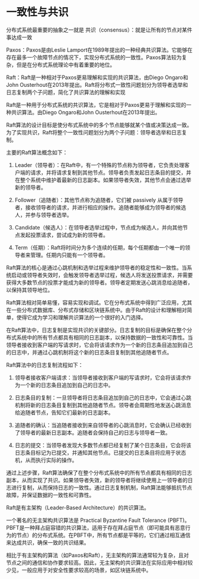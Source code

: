 # 一致性与共识
分布式系统最重要的抽象之一就是 共识（consensus）：就是让所有的节点对某件事达成一致

Paxos：Paxos是由Leslie Lamport在1989年提出的一种经典共识算法。它能够在存在最多一个故障节点的情况下，实现分布式系统的一致性。Paxos算法较为复杂，但是在分布式系统理论中有着重要的地位。

Raft：Raft是一种相对于Paxos更易理解和实现的共识算法，由Diego Ongaro和John Ousterhout在2013年提出。Raft将分布式一致性问题划分为领导者选举和日志复制两个子问题，简化了共识算法的理解和实现

Raft是一种用于分布式系统的共识算法，它是相对于Paxos更易于理解和实现的一种共识算法。由Diego Ongaro和John Ousterhout在2013年提出。

Raft算法的设计目标是使分布式系统中的多个节点能够就某个值或决策达成一致。为了实现共识，Raft将整个一致性问题划分为两个子问题：领导者选举和日志复制。

主要的Raft算法概念如下：

1. Leader（领导者）：在Raft中，有一个特殊的节点称为领导者，它负责处理客户端的请求，并将请求复制到其他节点。领导者负责发起日志条目的提交，并在整个系统中维护着最新的日志副本。如果领导者失效，其他节点会通过选举新的领导者。

2. Follower（追随者）：其他节点称为追随者，它们被 passively 从属于领导者，接收领导者的请求，并进行相应的操作。追随者能够成为领导者的候选人，并参与领导者选举。

3. Candidate（候选人）：在领导者选举过程中，节点成为候选人，并向其他节点发起投票请求，尝试成为新的领导者。

4. Term（任期）：Raft将时间分为多个连续的任期，每个任期都由一个唯一的领导者来管理。任期内只能有一个领导者。

Raft算法的核心是通过心跳机制和选举过程来维护领导者的稳定性和一致性。当系统启动或领导者失效时，会触发领导者选举过程，候选人将发送投票请求，并需要获得大多数节点的投票才能成为新的领导者。领导者定期发送心跳消息给追随者，以保持其领导地位。

Raft算法相对简单易懂，容易实现和调试。它在分布式系统中得到广泛应用，尤其在一些分布式数据库、分布式存储和区块链系统中。由于Raft的设计和理解相对简单，使得它成为学习和理解共识算法的一个很好的入门选择。

在Raft算法中，日志复制是实现共识的关键部分。日志复制的目标是确保在整个分布式系统中的所有节点都具有相同的日志副本，以保持数据的一致性和可靠性。当领导者接收到客户端的写请求时，它会将该请求作为一个新的日志条目追加到自己的日志中，并通过心跳机制将这个新的日志条目复制到其他追随者节点。

Raft算法中的日志复制流程如下：

1. 领导者接收客户端请求：当领导者接收到客户端的写请求时，它会将该请求作为一个新的日志条目追加到自己的日志中。

2. 日志条目的复制：一旦领导者将日志条目追加到自己的日志中，它会通过心跳机制将新的日志条目复制到其他追随者节点。领导者会周期性地发送心跳消息给追随者节点，告知它们最新的日志副本。

3. 追随者的确认：当追随者接收到来自领导者的心跳消息时，它会确认已经收到了领导者的最新日志副本。追随者会保持自己的日志与领导者一致。

4. 日志的提交：当领导者发现大多数节点都已经复制了某个日志条目，它会将该日志条目标记为已提交，并通知其他节点。已提交的日志条目将应用于状态机，从而执行实际的操作。

通过上述步骤，Raft算法确保了在整个分布式系统中的所有节点都具有相同的日志副本，从而实现了共识。如果领导者失效，新的领导者将继续使用上一领导者的日志进行复制，从而保持日志的一致性。通过日志复制机制，Raft算法能够抵抗节点故障，并保证数据的一致性和可靠性。

Raft是有主架构（Leader-Based Architecture）的共识算法。



一个著名的无主架构共识算法是 Practical Byzantine Fault Tolerance (PBFT)。PBFT是一种拜占庭容错的共识算法，适用于存在拜占庭节点（即可能具有恶意行为的节点）的分布式系统。在PBFT中，所有节点都是平等的，它们通过相互通信来达成共识，确保一致的共识结果。

相比于有主架构的算法（如Paxos和Raft），无主架构的算法通常较为复杂，且对节点之间的通信和协作要求较高。因此，无主架构的共识算法在实际应用中相对较少见，一般应用于对安全性要求较高的场景，如区块链系统中。